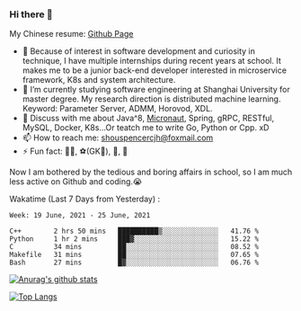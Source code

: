 ### Hi there 👋

My Chinese resume: [Github Page](https://spencercjh.github.io/resume/)

- 🔭 Because of interest in software development and curiosity in technique, I have multiple internships during recent years at school. It makes me to be a junior back-end developer interested in microservice framework, K8s and system architecture.
- 🌱 I’m currently studying software engineering at Shanghai University for master degree. My research direction is distributed machine learning. Keyword: Parameter Server, ADMM, Horovod, XDL.
- 💬 Discuss with me about Java^8, [Micronaut](http://micronaut.io/), Spring, gRPC, RESTful, MySQL, Docker, K8s...Or teatch me to write Go, Python or Cpp. xD
- 📫 How to reach me: shouspencercjh@foxmail.com
- ⚡ Fun fact: 🚴‍♂️, ⚽(GK🥅), 🏓, 🏸

Now I am bothered by the tedious and boring affairs in school, so I am much less active on Github and coding.😭

Wakatime (Last 7 Days from Yesterday) :

<!--START_SECTION:waka-->
```text
Week: 19 June, 2021 - 25 June, 2021

C++        2 hrs 50 mins   ██████████▒░░░░░░░░░░░░░░   41.76 % 
Python     1 hr 2 mins     ███▓░░░░░░░░░░░░░░░░░░░░░   15.22 % 
C          34 mins         ██░░░░░░░░░░░░░░░░░░░░░░░   08.52 % 
Makefile   31 mins         ██░░░░░░░░░░░░░░░░░░░░░░░   07.65 % 
Bash       27 mins         █▓░░░░░░░░░░░░░░░░░░░░░░░   06.76 % 
```
<!--END_SECTION:waka-->

[![Anurag's github stats](https://github-readme-stats.vercel.app/api?username=spencercjh&theme=tokyonight&show_icons=true)](https://github.com/anuraghazra/github-readme-stats)

[![Top Langs](https://github-readme-stats.vercel.app/api/top-langs/?username=spencercjh&layout=compact&theme=tokyonight)](https://github.com/anuraghazra/github-readme-stats)
